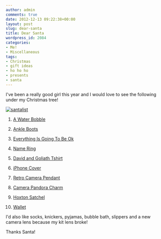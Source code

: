 ```yaml
---
author: admin
comments: true
date: 2012-12-13 09:22:38+00:00
layout: post
slug: dear-santa
title: Dear Santa
wordpress_id: 2084
categories:
- Me!
- Miscellaneous
tags:
- Christmas
- gift ideas
- ho ho ho
- presents
- santa
---
```


I've been a really good girl this year and I would love to see the following under my Christmas tree!

[![santalist](http://www.outmumbered.com/wp-content/uploads/2012/12/santalist.png)](http://www.outmumbered.com/2012/12/13/dear-santa/santalist/)





	
  1. [A Water Bobble](http://www.amazon.co.uk/Bobble-BPA-Free-Water-Bottle-Lavender/dp/B004O8LVMA/ref=sr_1_4?s=kitchen&ie=UTF8&qid=1355390440&sr=1-4)

	
  2. [Ankle Boots](http://www.dorothyperkins.com/webapp/wcs/stores/servlet/ProductDisplay?beginIndex=1&viewAllFlag=&catalogId=33053&storeId=12552&productId=8000021&langId=-1&sort_field=Relevance&categoryId=208741&parent_categoryId=208609&pageSize=20&refinements=Price%7B2%7D~%5B15%7C25%5D)

	
  3. [Everything Is Going To Be Ok](http://www.amazon.co.uk/gp/product/0811878775/?ie=UTF8&ref=ox_sc_sfl_title_1&smid=A3P5ROKL5A1OLE)

	
  4. [Name Ring](http://www.silverpromo.com/initial-monogram-handwriting-silver-name-ring-p-3.html?cPath=1#.UMmd2ZOLLol)

	
  5. [David and Goliath Tshirt](http://www.chicksrule.co.uk/womens/girls-t-shirts/i-will-destroy-you-womens-t-shirt.html)

	
  6. [iPhone Cover](http://uk.accessorize.com/view/product/uk_catalog/acc_5.14/2031059900)

	
  7. [Retro Camera Pendant](http://uk.accessorize.com/view/product/uk_catalog/acc_2,acc_2.1/3821157000)

	
  8. [Camera Pandora Charm](http://www.johngreedjewellery.com/en/uk/pandora-silver-camera-charm-790961/invt/bc0202/)

	
  9. [Hoxton Satchel](http://m-us.accessorize.com/view/product/us_catalog/acc_1,acc_1.1/3890383000)

	
  10. [Wallet](http://uk.accessorize.com/view/product/uk_catalog/acc_1,acc_1.3/2900770300)


I'd also like socks, knickers, pyjamas, bubble bath, slippers and a new camera lens because my kit lens broke!

Thanks Santa!
